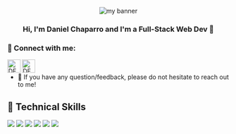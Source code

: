 <p align="center">
  <img src="https://github.com/DFCH9503/DFCH9503/assets/112893233/9b98d52e-ed70-4fff-abf6-d4c775645da9.png" alt="my banner">
</p>

<h3 align="center">
Hi, I'm Daniel Chaparro and I'm a Full-Stack Web Dev 👋
</h3>

### 🤝 Connect with me:

<a href="https://www.linkedin.com/in/dfch9503/"><img align="left" src="https://raw.githubusercontent.com/yushi1007/yushi1007/main/images/linkedin.svg" alt="DFCH9503 | LinkedIn" width="30px"/></a>
<a href="https://www.instagram.com/dfchaparro/"><img align="left" src="https://raw.githubusercontent.com/yushi1007/yushi1007/main/images/instagram.svg" alt="DFCH9503 | Instagram" width="30px"/></a>
</br>

- 💬 If you have any question/feedback, please do not hesitate to reach out to me!


## 💼 Technical Skills

![](https://img.shields.io/badge/Code-JavaScript-informational?style=flat&logo=JavaScript&color=F7DF1E)
![](https://img.shields.io/badge/Code-Ruby-informational?style=flat&logo=Ruby&color=CC342D)
![](https://img.shields.io/badge/Code-Ruby_on_Rails-informational?style=flat&logo=Ruby-On-Rails&color=CC0000)
![](https://img.shields.io/badge/Code-HTML5-informational?style=flat&logo=HTML5&color=E34F26)
![](https://img.shields.io/badge/Code-PostgreSQL-informational?style=flat&logo=PostgreSQL&color=336791)
![](https://img.shields.io/badge/Code-SQLite-informational?style=flat&logo=SQLite&color=003B57)


<!--
**DFCH9503/DFCH9503** is a ✨ _special_ ✨ repository because its `README.md` (this file) appears on your GitHub profile.

Here are some ideas to get you started:

- 🔭 I’m currently working on Node.js backend
- 🌱 I’m currently learning FULLSTACK Dev
- 👯 I’m looking to collaborate on ...
- 🤔 I’m looking for help with ...
- 💬 Ask me about ...
- 📫 How to reach me: ...
- 😄 Pronouns: ...
- ⚡ Fun fact: I'm a Mechanical engineer and love F1
-->
